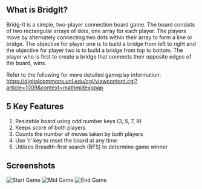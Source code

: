 ## What is BridgIt?
Bridg-It is a simple, two-player connection board game. The board consists of two rectangular arrays of
dots, one array for each player. The players move by alternately connecting two dots
within their array to form a line or bridge. The objective for player one is to build a
bridge from left to right and the objective for player two is to build a bridge from top to
bottom. The player who is first to create a bridge that connects their opposite edges of
the board, wins.

Refer to the following for more detailed gameplay information: https://digitalcommons.unl.edu/cgi/viewcontent.cgi?article=1009&context=mathmidexppap

## 5 Key Features
1. Resizable board using odd number keys (3, 5, 7, 9)
2. Keeps score of both players
3. Counts the number of moves taken by both players
4. Use 'r' key to reset the board at any time
5. Utilizes Breadth-first search (BFS) to determine game winner

## Screenshots
<img src="https://raw.githubusercontent.com/jamino30/BridgIt-Game/res/img/start-game.png" alt="Start Game" />
<img src="https://raw.githubusercontent.com/jamino30/BridgIt-Game/res/img/mid-game.png" alt="Mid Game" />
<img src="https://raw.githubusercontent.com/jamino30/BridgIt-Game/res/img/end-game.png" alt="End Game" />
